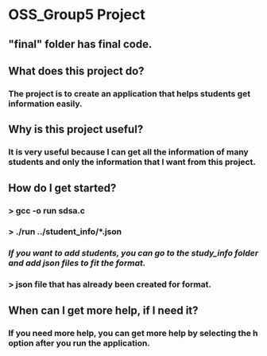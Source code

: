  # OSS_Group5 Project
 
## "final" folder has final code.

## What does this project do?
### The project is to create an application that helps students get information easily.

## Why is this project useful?
### It is very useful because I can get all the information of many students and only the information that I want from this project.

## How do I get started?
### > gcc -o run sdsa.c
### > ./run ../student_info/*.json
### _If you want to add students, you can go to the study_info folder and add json files to fit the format._
### > json file that has already been created for format.

## When can I get more help, if I need it?
### If you need more help, you can get more help by selecting the h option after you run the application.
